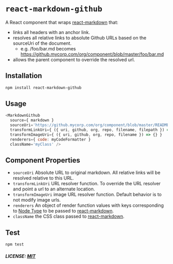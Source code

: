 # `react-markdown-github`

A React component that wraps [react-markdown] that:
-  links all headers with an anchor link.
-  resolves all relative links to absolute Github URLs based on the sourceUri of the document.
    - e.g. /foo/bar.md becomes https://github.mycorp.com/org/component/blob/master/foo/bar.md
-  allows the parent component to override the resolved url.

## Installation

``` bash
npm install react-markdown-github
```

## Usage

```js
<MarkdownGithub 
  source={ markdown } 
  sourceUri='https://github.mycorp.com/org/component/blob/master/README.md'  
  transformLinkUri={ ({ uri, github, org, repo, filename, filepath }) => { } }
  transformImageUri={ ({ uri, github, org, repo, filename }) => {} }
  renderers={ code: myCodeFormatter } 
  className='myClass' />
```

## Component Properties

- `sourceUri` Absolute URL to original markdown. All relative links will be
  resolved relative to this URL.
- `transformLinkUri` URL resolver function. To override the URL resolver and point a url
  to an alternate location.
- `transformImageUri` image URL resolver function. Default behavior is to not modify image urls.
- `renderers` An object of render function values with keys corresponding to
  [Node Type][react-markdown-node-types] to be passed to [react-markdown].
- `className` the CSS class passed to [react-markdown].

## Test

``` bash
npm test
```

##### LICENSE: [MIT](/LICENSE)

[react-markdown]: https://github.com/rexxars/react-markdown
[react-markdown-node-types]: https://github.com/rexxars/react-markdown/blob/master/README.md#node-types
